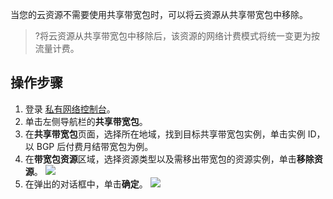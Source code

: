当您的云资源不需要使用共享带宽包时，可以将云资源从共享带宽包中移除。
>?将云资源从共享带宽包中移除后，该资源的网络计费模式将统一变更为按流量计费。

## 操作步骤
1. 登录 [私有网络控制台](https://console.cloud.tencent.com/vpc/vpc?rid=1)。
2. 单击左侧导航栏的**共享带宽包**。
3. 在**共享带宽包**页面，选择所在地域，找到目标共享带宽包实例，单击实例 ID，以 BGP 后付费月结带宽包为例。
4. 在**带宽包资源**区域，选择资源类型以及需移出带宽包的资源实例，单击**移除资源**。
![](https://qcloudimg.tencent-cloud.cn/raw/94d8e91f366303d5c993e17f9f708e2a.png)
5. 在弹出的对话框中，单击**确定**。
![](https://main.qcloudimg.com/raw/003a1e47cd00df70ed9baca622ba3bb2.png)
